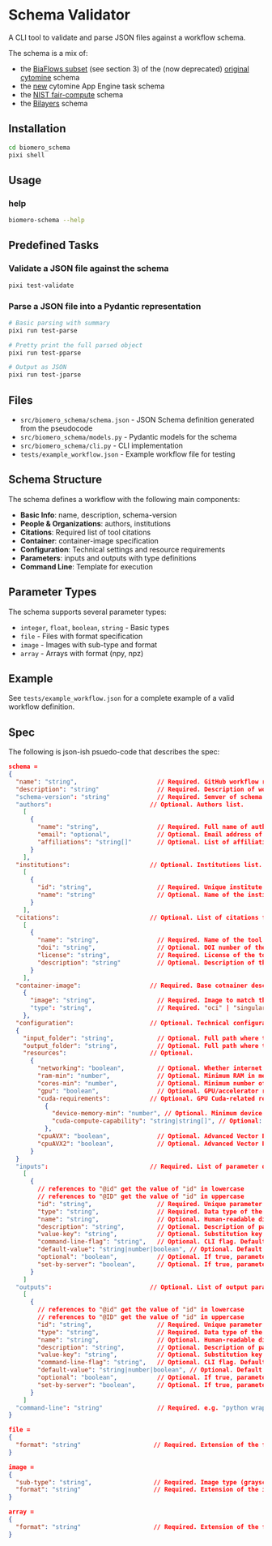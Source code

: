 # Schema Validator

A CLI tool to validate and parse JSON files against a workflow schema.

The schema is a mix of:
* the [BiaFlows subset](http://biaflows-doc.neubias.org/) (see section 3) of the (now deprecated) [original cytomine](https://github.com/cytomine/cytomine/blob/5f4f7cb3f90a244b8c95c064918fd6986a4de2cf/cytomine/utilities/descriptor_reader.py) schema
* the [new](https://github.com/cytomine/cytomine/blob/main/app-engine/src/main/resources/schemas/tasks/task.v0.json) cytomine App Engine task schema
* the [NIST fair-compute](https://github.com/usnistgov/fair-chain-compute-container/blob/master/schema/manifest.schema.json) schema
* the [Bilayers](https://bilayers.org/understanding-config/#defining-inputs) schema

## Installation

```bash
cd biomero_schema
pixi shell
```

## Usage

### help

```bash
biomero-schema --help
```

## Predefined Tasks

### Validate a JSON file against the schema

```bash
pixi test-validate
```

### Parse a JSON file into a Pydantic representation

```bash
# Basic parsing with summary
pixi run test-parse

# Pretty print the full parsed object
pixi run test-pparse

# Output as JSON
pixi run test-jparse
```

## Files

- `src/biomero_schema/schema.json` - JSON Schema definition generated from the pseudocode
- `src/biomero_schema/models.py` - Pydantic models for the schema
- `src/biomero_schema/cli.py` - CLI implementation
- `tests/example_workflow.json` - Example workflow file for testing

## Schema Structure

The schema defines a workflow with the following main components:

- **Basic Info**: name, description, schema-version
- **People & Organizations**: authors, institutions
- **Citations**: Required list of tool citations
- **Container**: container-image specification
- **Configuration**: Technical settings and resource requirements
- **Parameters**: inputs and outputs with type definitions
- **Command Line**: Template for execution

## Parameter Types

The schema supports several parameter types:
- `integer`, `float`, `boolean`, `string` - Basic types
- `file` - Files with format specification
- `image` - Images with sub-type and format
- `array` - Arrays with format (npy, npz)

## Example

See `tests/example_workflow.json` for a complete example of a valid workflow definition.

## Spec

The following is json-ish psuedo-code that describes the spec:

```json
schema = 
{
  "name": "string",                      // Required. GitHub workflow repository name (without prefix). E.g. NucleiTracking-ImageJ
  "description": "string"                // Required. Description of workflow.
  "schema-version": "string"             // Required. Semver of schema version.
  "authors":                           // Optional. Authors list.
    [
      {
        "name": "string",                // Required. Full name of author.
        "email": "optional",             // Optional. Email address of author.
        "affiliations": "string[]"       // Optional. List of affiliations matching "id" of an instituttion in instititions list.
      }
    ],
  "institutions":                      // Optional. Institutions list.
    [
      {
        "id": "string",                  // Required. Unique institute identifier.
        "name": "string"                 // Optional. Name of the institions. Defaults to id.
      }
    ],
  "citations":                         // Optional. List of citations for the tool. At least one required.
    [
      {
        "name": "string",                // Required. Name of the tool being cited.
        "doi": "string",                 // Optional. DOI number of the tool being cited. Defaults to empty string.
        "license": "string",             // Required. License of the tool being cited.
        "description": "string"          // Optional. Description of the tool being cited. Defaults to empty string.
      }
    ],
  "container-image":                   // Required. Base cotnainer description.
    {
      "image": "string",                 // Required. Image to match the name of your workflow GitHub repository (lower case only). E.g. neubiaswg5/w_nucleitracking-imagej:1.0.0
      "type": "string",                  // Required. "oci" | "singularity" (lower case only).
    },
  "configuration":                     // Optional. Technical configuration.
  {
    "input_folder": "string",            // Optional. Full path where the input folder must be mounted in the container. Defaults to "/inputs".
    "output_folder": "string",           // Optional. Full path where teh output folder must be mounted in the container. Defaults to "/outputs".
    "resources":                       // Optional.
      {
        "networking": "boolean",         // Optional. Whether internet connection is needed. Defaults to False.
        "ram-min": "number",             // Optional. Minimum RAM in mebibytes (Mi). Defaults to 0.
        "cores-min": "number",           // Optional. Minimum number of CPU cores. Defaults to 1.
        "gpu": "boolean",                // Optional. GPU/accelerator required. Defaults to False.
        "cuda-requirements":           // Optional. GPU Cuda-related requirements.
          {
            "device-memory-min": "number", // Optional. Minimum device memory. Defaults to 0.
            "cuda-compute-capability": "string|string[]", // Optional: The cudaComputeCapability Schema; single min value or list of valid values. Defaults to None.
          },
        "cpuAVX": "boolean",             // Optional. Advanced Vector Extensions (AVX) CPU capability required. Defaults to False.
        "cpuAVX2": "boolean",            // Optional. Advanced Vector Extensions 2 (AVX2) CPU capability required. Defaults to False.
      }
  }
  "inputs":                            // Required. List of parameter descriptors.
    [
      {
        // references to "@id" get the value of "id" in lowercase
        // references to "@ID" get the value of "id" in uppercase
        "id": "string",                  // Required. Unique parameter identifier.
        "type": "string",                // Required. Data type of the parameter (Number|String|ineger|flaot|boolean|string|file|image|array).
        "name": "string",                // Optional. Human-readable display name appearing in BIAFLOWS UI (paramater dialog box). Defaults to "@id".
        "description": "string",         // Optional. Description of paramater. Context help in BIAFLOWS UI (paramater dialog box). Soft Defaults to "".
        "value-key": "string",           // Optional. Substitution key in CLI. Defaults to "[@ID]".
        "command-line-flag": "string",   // Optional. CLI flag. Defaults to "--@id".
        "default-value": "string|number|boolean", // Optional. Default value in BIAFLOWS UI (paramater dialog box). Soft Defaults to empty string.
        "optional": "boolean",           // Optional. If true, parameter not required. Soft Defaults to False.
        "set-by-server": "boolean",      // Optional. If true, parameter is server-assigned. Soft Defaults to False.
      }
    ]
  "outputs":                           // Optional. List of output parameter descriptors.
    [
      {
        // references to "@id" get the value of "id" in lowercase
        // references to "@ID" get the value of "id" in uppercase
        "id": "string",                  // Required. Unique parameter identifier.
        "type": "string",                // Required. Data type of the parameter (Number|String).
        "name": "string",                // Optional. Human-readable display name appearing in BIAFLOWS UI (paramater dialog box). Defaults to "@id".
        "description": "string",         // Optional. Description of paramater. Context help in BIAFLOWS UI (paramater dialog box). Soft Defaults to "".
        "value-key": "string",           // Optional. Substitution key in CLI. Defaults to "[@ID]".
        "command-line-flag": "string",   // Optional. CLI flag. Defaults to "--@id".
        "default-value": "string|number|boolean", // Optional. Default value in BIAFLOWS UI (paramater dialog box). Soft Defaults to empty string.
        "optional": "boolean",           // Optional. If true, parameter not required. Soft Defaults to False.
        "set-by-server": "boolean",      // Optional. If true, parameter is server-assigned. Soft Defaults to False.
      }
    ]
  "command-line": "string"               // Required. e.g. "python wrapper.py CYTOMINE_HOST CYTOMINE_PUBLIC_KEY CYTOMINE_PRIVATE_KEY CYTOMINE_ID_PROJECT CYTOMINE_ID_SOFTWARE IJ_RADIUS IJ_THRESHOLD".
}

file =
{
  "format": "string"                    // Required. Extension of the file type (.csv).
}

image =
{
  "sub-type": "string",                 // Required. Image type (grayscale|color|binary|labeled|class).
  "format": "string"                    // Required. Extension of the image type (tif, png, jpg, jpeg, tiff, ometiff).
}

array =
{
  "format": "string"                    // Required. Extension of the file type (npy, npz)
}
```
